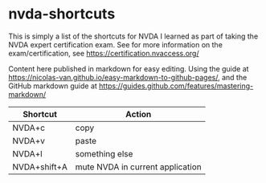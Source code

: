 # nvda-shortcuts

This is simply a list of the shortcuts for NVDA I learned as part of taking the NVDA expert certification exam. See for more information on the exam/certification, see https://certification.nvaccess.org/ 

Content here published in markdown for easy editing. Using the guide at https://nicolas-van.github.io/easy-markdown-to-github-pages/, and the GitHub markdown guide at https://guides.github.com/features/mastering-markdown/ 

Shortcut | Action
-------- | ------
NVDA+c | copy
NVDA+v | paste
NVDA+l | something else
NVDA+shift+A | mute NVDA in current application
